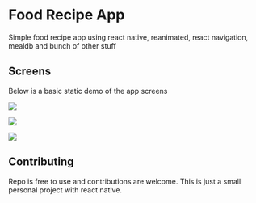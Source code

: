 # Food Recipe App

Simple food recipe app using react native, reanimated, react navigation, mealdb and bunch of other stuff

## Screens

Below is a basic static demo of the app screens

![](https://i.ibb.co/8z62tw2/Screenshot-104.png)

![](https://i.ibb.co/sQZrykd/Screenshot-105.png)

![](https://i.ibb.co/RT3Ysz3/Screenshot-106.png)

## Contributing

Repo is free to use and contributions are welcome. This is just a small personal project with react native.
